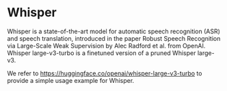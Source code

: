 # Whisper

Whisper is a state-of-the-art model for automatic speech recognition (ASR) and speech translation, introduced in the paper Robust Speech Recognition via Large-Scale Weak Supervision by Alec Radford et al. from OpenAI. Whisper large-v3-turbo is a finetuned version of a pruned Whisper large-v3.

We refer to https://huggingface.co/openai/whisper-large-v3-turbo to provide a simple usage example for Whisper.
